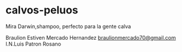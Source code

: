 # calvos-peluos
Mira Darwin,shampoo, perfecto para la gente calva


Braulion Estiven Mercado Hernandez
braulionmercado70@gmail.com
I.N.Luis Patron Rosano